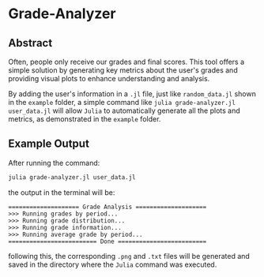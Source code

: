 # Grade-Analyzer
## Abstract

Often, people only receive our grades and final scores. This tool offers a simple solution by generating key metrics about the user's grades and providing visual plots to enhance understanding and analysis.

By adding the user's information in a ``.jl`` file, just like ``random_data.jl`` shown in the ``example`` folder, a simple command like ``julia grade-analyzer.jl user_data.jl`` will allow ``Julia`` to automatically generate all the plots and metrics, as demonstrated in the ``example`` folder.

## Example Output

After running the command:

```bash
julia grade-analyzer.jl user_data.jl
```

the output in the terminal will be:

```
==================== Grade Analysis ====================
>>> Running grades by period...
>>> Running grade distribution...
>>> Running grade information...
>>> Running average grade by period...                                                                         ========================= Done =========================
```

following this, the corresponding ``.png`` and ``.txt`` files will be generated and saved in the directory where the ``Julia`` command was executed.
